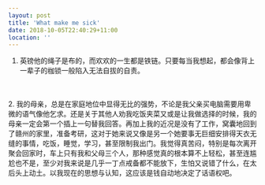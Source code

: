 ```yaml
---
layout: post
title: 'What make me sick'
date: 2018-10-05T22:40:29+11:00
location: ''
---
```


1. 英镑他的绳子是布的，而欢欢的一生都是铁链。只要每当我想起，都会像背上一辈子的枷锁一般陷入无法自拔的自责。
<br />
<br />
2. 我的母亲，总是在家庭地位中显得无比的强势，不论是我父亲买电脑需要用卑微的语气像他乞求。还是关于其他人劝我吃饭夹菜又或是让我做选择的时候，我的母亲一定会第一个插上一句替我回答。再加上我的近况是没有了工作，窝囊地回到了赣州的家里，准备考研，这对于她来说又像是另一个她要事无巨细安排得天衣无缝的事情，吃饭，睡觉，学习，甚至限制我出门。我觉得真苦闷，特别是每次离开聚会回家时，车上只有我和父母三个人，那种感觉真的根本算不上轻松，甚至连尴尬也不是，至少对我来说是几乎一丁点戒备都不能放下，生怕又说错了什么，在太后头上动土。以我现在的思想与认知，这应该是钱自动地决定了话语权吧。